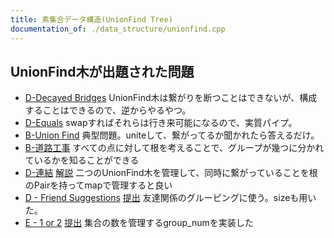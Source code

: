 ```yaml
---
title: 素集合データ構造(UnionFind Tree)
documentation_of: ./data_structure/unionfind.cpp
---
```


## UnionFind木が出題された問題
- [D-Decayed Bridges](https://beta.atcoder.jp/contests/abc120)
UnionFind木は繋がりを断つことはできないが、構成することはできるので、逆からやるやつ。
- [D-Equals](https://beta.atcoder.jp/contests/abc097)
swapすればそれらは行き来可能になるので、実質パイプ。
- [B-Union Find](https://beta.atcoder.jp/contests/atc001)
典型問題。uniteして、繋がってるか聞かれたら答えるだけ。
- [B-道路工事](https://beta.atcoder.jp/contests/arc032/)
すべての点に対して根を考えることで、グループが幾つに分かれているかを知ることができる
- [D-連結](https://beta.atcoder.jp/contests/abc049)
[解説](http://drken1215.hatenablog.com/entry/2019/06/29/182300)
二つのUnionFind木を管理して、同時に繋がっていることを根のPairを持ってmapで管理すると良い
- [D - Friend Suggestions](https://atcoder.jp/contests/abc157/tasks/abc157_d)
[提出](https://atcoder.jp/contests/abc157/submissions/10460043)
友達関係のグルーピングに使う。sizeも用いた。
- [E - 1 or 2](https://atcoder.jp/contests/abc126/tasks/abc126_e)
[提出](https://atcoder.jp/contests/abc126/submissions/10649376)
集合の数を管理するgroup_numを実装した
